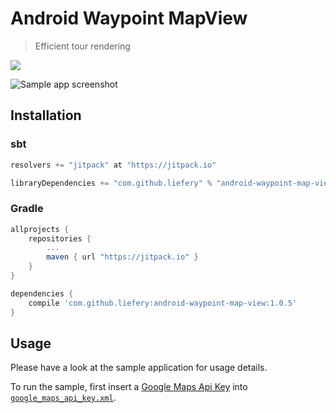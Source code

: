 # Android Waypoint MapView

> Efficient tour rendering

[![](https://jitpack.io/v/liefery/android-waypoint-map-view.svg)](https://jitpack.io/#liefery/android-stop-badge)

![Sample app screenshot](https://liefery.github.io/android-waypoint-map-view/screenshot.png)

## Installation

### sbt

```scala
resolvers += "jitpack" at "https://jitpack.io"

libraryDependencies += "com.github.liefery" % "android-waypoint-map-view" % "1.0.5"
```

### Gradle

```groovy
allprojects {
    repositories {
        ...
        maven { url "https://jitpack.io" }
    }
}

dependencies {
    compile 'com.github.liefery:android-waypoint-map-view:1.0.5'
}
```

## Usage

Please have a look at the sample application for usage details.

To run the sample, first insert a [Google Maps Api Key][1] into [`google_maps_api_key.xml`][2].

[1]: https://developers.google.com/maps/documentation/android-api/signup
[2]: https://github.com/liefery/android-waypoint-map-view/blob/master/sample/src/main/res/values/google_maps_api_key.xml